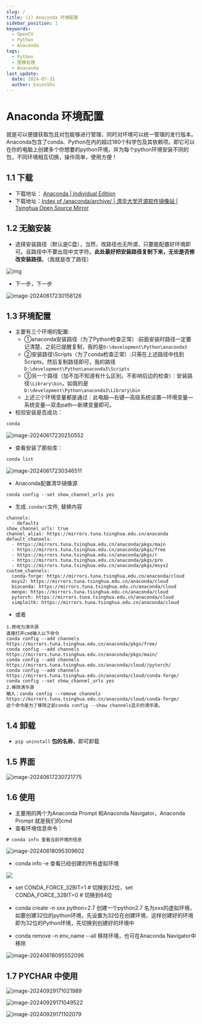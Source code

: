 ```yaml
---
slug: /
title: (1) Anaconda 环境配置
sidebar_position: 1
keywords:
  - OpenCV
  - Python
  - Anaconda
tags:
  - Python
  - 图像处理
  - Anaconda
last_update:
  date: 2024-07-31
  author: EasonShu
---
```


# Anaconda 环境配置

就是可以便捷获取包且对包能够进行管理，同时对环境可以统一管理的发行版本。Anaconda包含了conda、Python在内的超过180个科学包及其依赖项。即它可以在你的电脑上创建多个你想要的python环境，并为每个python环境安装不同的包，不同环境相互切换，操作简单，使用方便！

## 1.1 下载

- 下载地址： [Anaconda | Individual Edition](https://www.anaconda.com/products/individual)
- 下载地址：[Index of /anaconda/archive/ | 清华大学开源软件镜像站 | Tsinghua Open Source Mirror](https://mirrors.tuna.tsinghua.edu.cn/anaconda/archive/)

## 1.2 无脑安装

- 选择安装路径（默认是C盘），当然，改路径也无所谓，只要能配置好环境即可。且路径中不要出现中文字符。**此处最好把安装路径复制下来，无论是否修改安装路径**。（我就是改了路径）

![img](images/watermark,type_ZmFuZ3poZW5naGVpdGk,shadow_10,text_aHR0cHM6Ly9ibG9nLmNzZG4ubmV0L3FxXzQyMzI0MDg2,size_16,color_FFFFFF,t_70.png)

- 下一步，下一步

![image-20240617230158126](images/image-20240617230158126.png)

## 1.3 环境配置

- 主要有三个环境的配置:
  - ①anaconda安装路径（为了Python检查正常）:前面安装时路径一定要记清楚，之前已提醒复制，我的是`D:\development\Python\anaconda3`
  - ②安装路径\Scripts（为了conda检查正常）:只需在上述路径中找到Scripts，然后复制路径即可，我的路径`D:\development\Python\anaconda3\Scripts`
  - ③另一个路径（加不加不知道有什么区别，不影响后边的检查）：安装路径`\Library\bin`，如我的是`D:\development\Python\anaconda3\Library\bin`
  - 上述三个环境变量都是通过：此电脑—右键—高级系统设置—环境变量—系统变量—双击path—新建变量即可。
- 校验安装是否成功：

```cmd
conda
```

![image-20240617230250552](images/image-20240617230250552.png)

- 查看安装了那些库：

```cmd
conda list
```

![image-20240617230346511](images/image-20240617230346511.png)

- Anaconda配置清华镜像源

```
conda config --set show_channel_urls yes
```

- 生成`.condarc`文件, 替换内容

```text
channels:
  - defaults
show_channel_urls: true
channel_alias: https://mirrors.tuna.tsinghua.edu.cn/anaconda
default_channels:
  - https://mirrors.tuna.tsinghua.edu.cn/anaconda/pkgs/main
  - https://mirrors.tuna.tsinghua.edu.cn/anaconda/pkgs/free
  - https://mirrors.tuna.tsinghua.edu.cn/anaconda/pkgs/r
  - https://mirrors.tuna.tsinghua.edu.cn/anaconda/pkgs/pro
  - https://mirrors.tuna.tsinghua.edu.cn/anaconda/pkgs/msys2
custom_channels:
  conda-forge: https://mirrors.tuna.tsinghua.edu.cn/anaconda/cloud
  msys2: https://mirrors.tuna.tsinghua.edu.cn/anaconda/cloud
  bioconda: https://mirrors.tuna.tsinghua.edu.cn/anaconda/cloud
  menpo: https://mirrors.tuna.tsinghua.edu.cn/anaconda/cloud
  pytorch: https://mirrors.tuna.tsinghua.edu.cn/anaconda/cloud
  simpleitk: https://mirrors.tuna.tsinghua.edu.cn/anaconda/cloud
```

- 或者

```
1.修改为清华源
直接打开cmd输入以下命令
conda config --add channels https://mirrors.tuna.tsinghua.edu.cn/anaconda/pkgs/free/
conda config --add channels https://mirrors.tuna.tsinghua.edu.cn/anaconda/pkgs/main/
conda config --add channels https://mirrors.tuna.tsinghua.edu.cn/anaconda/cloud//pytorch/
conda config --add channels https://mirrors.tuna.tsinghua.edu.cn/anaconda/cloud/conda-forge/
conda config --set show_channel_urls yes
2.移除清华源
输入：conda config --remove channels https://mirrors.tuna.tsinghua.edu.cn/anaconda/cloud/conda-forge/
这个命令是为了移除之前conda config --show channels显示的清华源。
```



## 1.4 卸载

-  `pip uninstall` **包的名称**，即可卸载

## 1.5 界面

![image-20240617230721775](images/image-20240617230721775.png)

## 1.6 使用

- 主要用的两个为Anaconda Prompt 和Anaconda Navigator，Anaconda Prompt 就是我们的cmd
- 查看环境信息命令：

```cmd
# conda info 查看当前环境的信息
```

![image-20240618095309602](images/image-20240618095309602.png)

- conda info -e 查看已经创建的所有虚拟环境

![](images/image-20240618095216710.png)

- set CONDA_FORCE_32BIT=1 # 切换到32位，set CONDA_FORCE_32BIT=0 # 切换到64位

- conda create -n xxx python=2.7 创建一个python2.7 名为xxx的虚拟环境，如要创建32位的python环境，先设置为32位在创建环境，这样创建好的环境即为32位的Python环境，先切换到创建好的环境中

- conda remove -n env_name --all 移除环境，也可在Anaconda Navigator中移除

![image-20240618095552096](images/image-20240618095552096.png)

## 1.7 PYCHAR 中使用

![image-20240929171021989](images/image-20240929171021989.png)

![image-20240929171049522](images/image-20240929171049522.png)

![image-20240929171102079](images/image-20240929171102079.png)